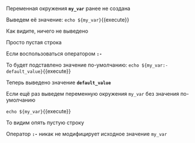 Переменная окружения **`my_var`** ранее не создана

Выведем её значение:
`echo ${my_var}`{{execute}}

Как видите, ничего не выведено

Просто пустая строка

Если воспользоваться оператором **`:-`**

То будет подставлено значение по-умолчанию:
`echo ${my_var:-default_value}`{{execute}}

Теперь выведено значение **`default_value`**

Если ещё раз выведем переменную окружения `my_var` без значения по-умолчанию

`echo ${my_var}`{{execute}}

То видим опять пустую строку

Оператор **`:-`** никак не модифицирует исходное значение `my_var`